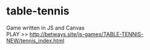 # table-tennis
Game written in JS and Canvas
</br>
PLAY >> http://betways.site/js-games/TABLE-TENNIS-NEW/tennis_index.html

